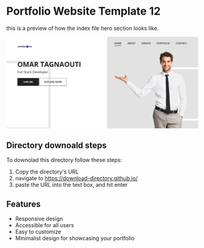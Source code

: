 # Portfolio Website Template 12

this is a preview of how the index file hero section looks like.

![porfolio template 12](../Previews/Portfolio-Website-Template-12.png)

## Directory downoald steps

To downolad this directory follow these steps:

1. Copy the directory's URL
2. navigate to https://download-directory.github.io/
3. paste the URL into the text box, and hit enter

## Features

- Responsive design
- Accessible for all users
- Easy to customize
- Minimalist design for showcasing your portfolio

